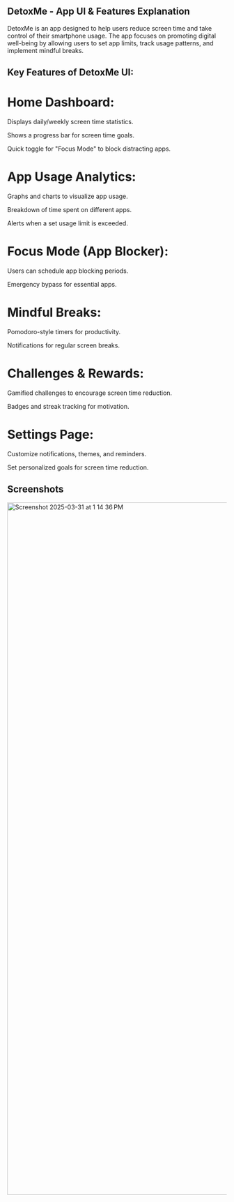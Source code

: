 ## DetoxMe - App UI & Features Explanation
DetoxMe is an app designed to help users reduce screen time and take control of their smartphone usage. The app focuses on promoting digital well-being by allowing users to set app limits, track usage patterns, and implement mindful breaks.

## Key Features of DetoxMe UI:
# Home Dashboard:

Displays daily/weekly screen time statistics.

Shows a progress bar for screen time goals.

Quick toggle for "Focus Mode" to block distracting apps.

# App Usage Analytics:

Graphs and charts to visualize app usage.

Breakdown of time spent on different apps.

Alerts when a set usage limit is exceeded.

# Focus Mode (App Blocker):

Users can schedule app blocking periods.

Emergency bypass for essential apps.

# Mindful Breaks:

Pomodoro-style timers for productivity.

Notifications for regular screen breaks.

 # Challenges & Rewards:

Gamified challenges to encourage screen time reduction.

Badges and streak tracking for motivation.

# Settings Page:

Customize notifications, themes, and reminders.

Set personalized goals for screen time reduction.

## Screenshots 
<img width="1588" alt="Screenshot 2025-03-31 at 1 14 36 PM" src="https://github.com/user-attachments/assets/cecb2a2a-6a57-4d26-bfb8-10f5dc34e954" />


